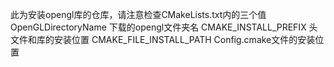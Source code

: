此为安装opengl库的仓库，请注意检查CMakeLists.txt内的三个值
OpenGLDirectoryName      下载的opengl文件夹名
CMAKE_INSTALL_PREFIX      头文件和库的安装位置
CMAKE_FILE_INSTALL_PATH   Config.cmake文件的安装位置